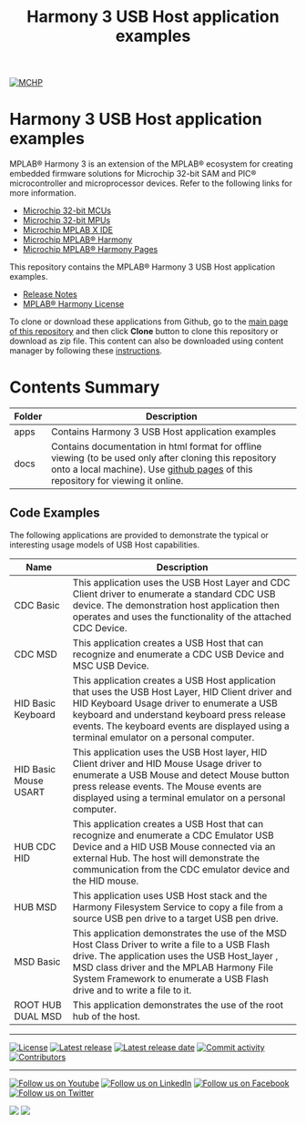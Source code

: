 ﻿---
title: Harmony 3 USB Host application examples
nav_order: 1
has_children: true
has_toc: false
---
[![MCHP](https://www.microchip.com/ResourcePackages/Microchip/assets/dist/images/logo.png)](https://www.microchip.com)

# Harmony 3 USB Host application examples

MPLAB® Harmony 3 is an extension of the MPLAB® ecosystem for creating embedded firmware solutions for Microchip 32-bit SAM and PIC® microcontroller and microprocessor devices.  Refer to the following links for more information.

- [Microchip 32-bit MCUs](https://www.microchip.com/design-centers/32-bit)
- [Microchip 32-bit MPUs](https://www.microchip.com/design-centers/32-bit-mpus)
- [Microchip MPLAB X IDE](https://www.microchip.com/mplab/mplab-x-ide)
- [Microchip MPLAB® Harmony](https://www.microchip.com/mplab/mplab-harmony)
- [Microchip MPLAB® Harmony Pages](https://microchip-mplab-harmony.github.io/)

This repository contains the MPLAB® Harmony 3 USB Host application examples.

- [Release Notes](release_notes.md)
- [MPLAB® Harmony License](mplab_harmony_license.md)

To clone or download these applications from Github, go to the [main page of this repository](https://github.com/Microchip-MPLAB-Harmony/usb_apps_host) and then click **Clone** button to clone this repository or download as zip file.
This content can also be downloaded using content manager by following these [instructions](https://github.com/Microchip-MPLAB-Harmony/contentmanager/wiki).

# Contents Summary

| Folder     | Description                                               |
| ---        | ---                                                       |
| apps       | Contains Harmony 3 USB Host application examples |
| docs       | Contains documentation in html format for offline viewing (to be used only after cloning this repository onto a local machine). Use [github pages](https://microchip-mplab-harmony.github.io/usb_apps_host/) of this repository for viewing it online. |

## Code Examples

The following applications are provided to demonstrate the typical or interesting usage models of USB Host capabilities.

| Name                      | Description            |
| ------------------------- | ---------------------- |
| CDC Basic                 | This application uses the USB Host Layer and CDC Client driver to enumerate a standard CDC USB device. The demonstration host application then operates and uses the functionality of the attached CDC Device. |
| CDC MSD                   | This application creates a USB Host that can recognize and enumerate a CDC USB Device and MSC USB Device. |
| HID Basic Keyboard        | This application creates a USB Host application that uses the USB Host Layer, HID Client driver and HID Keyboard Usage driver to enumerate a USB keyboard and understand keyboard press release events. The keyboard events are displayed using a terminal emulator on a personal computer. |
| HID Basic Mouse USART     | This application uses the USB Host layer, HID Client driver and HID Mouse Usage driver to enumerate a USB Mouse and detect Mouse button press release events. The Mouse events are displayed using a terminal emulator on a personal computer. |
| HUB CDC HID               | This application creates a USB Host that can recognize and enumerate a CDC Emulator USB Device and a HID USB Mouse connected via an external Hub. The host will demonstrate the communication from the CDC emulator device and the HID mouse. |
| HUB MSD                   | This application uses USB Host stack and the Harmony Filesystem Service to copy a file from a source USB pen drive to a target USB pen drive. |
| MSD Basic                 | This application demonstrates the use of the MSD Host Class Driver to write a file to a USB Flash drive. The application uses the USB Host_layer , MSD class driver and the MPLAB Harmony File System Framework to enumerate a USB Flash drive and to write a file to it. |
| ROOT HUB DUAL MSD         | This application demonstrates the use of the root hub of the host.
____

[![License](https://img.shields.io/badge/license-Harmony%20license-orange.svg)](https://github.com/Microchip-MPLAB-Harmony/usb_apps_host/blob/master/mplab_harmony_license.md)
[![Latest release](https://img.shields.io/github/release/Microchip-MPLAB-Harmony/usb_apps_host.svg)](https://github.com/Microchip-MPLAB-Harmony/usb_apps_host/releases/latest)
[![Latest release date](https://img.shields.io/github/release-date/Microchip-MPLAB-Harmony/usb_apps_host.svg)](https://github.com/Microchip-MPLAB-Harmony/usb_apps_host/releases/latest)
[![Commit activity](https://img.shields.io/github/commit-activity/y/Microchip-MPLAB-Harmony/usb_apps_host.svg)](https://github.com/Microchip-MPLAB-Harmony/usb_apps_host/graphs/commit-activity)
[![Contributors](https://img.shields.io/github/contributors-anon/Microchip-MPLAB-Harmony/usb_apps_host.svg)]()

____

[![Follow us on Youtube](https://img.shields.io/badge/Youtube-Follow%20us%20on%20Youtube-red.svg)](https://www.youtube.com/user/MicrochipTechnology)
[![Follow us on LinkedIn](https://img.shields.io/badge/LinkedIn-Follow%20us%20on%20LinkedIn-blue.svg)](https://www.linkedin.com/company/microchip-technology)
[![Follow us on Facebook](https://img.shields.io/badge/Facebook-Follow%20us%20on%20Facebook-blue.svg)](https://www.facebook.com/microchiptechnology/)
[![Follow us on Twitter](https://img.shields.io/twitter/follow/MicrochipTech.svg?style=social)](https://twitter.com/MicrochipTech)

[![](https://img.shields.io/github/stars/Microchip-MPLAB-Harmony/usb_apps_host.svg?style=social)]()
[![](https://img.shields.io/github/watchers/Microchip-MPLAB-Harmony/usb_apps_host.svg?style=social)]()


